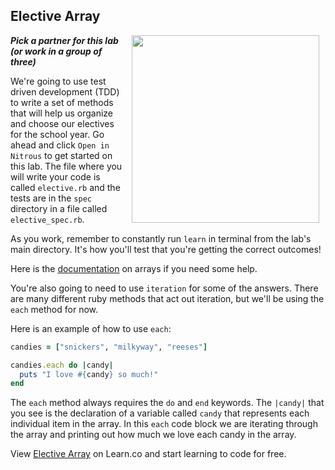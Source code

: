 

## Elective Array
<img src="https://s3.amazonaws.com/after-school-assets/electives.jpg" width="300px" align="right" hspace="10"> ***Pick a partner for this lab (or work in a group of three)***

We're going to use test driven development (TDD) to write a set of methods that will help us organize and choose our electives for the school year. Go ahead and click `Open in Nitrous` to get started on this lab. The file where you will write your code is called `elective.rb` and the tests are in the `spec` directory in a file called `elective_spec.rb`.

As you work, remember to constantly run `learn` in terminal from the lab's main directory. It's how you'll test that you're getting the correct outcomes!

Here is the [documentation](http://www.ruby-doc.org/core-2.1.1/Array.html) on arrays if you need some help. 

You're also going to need to use `iteration` for some of the answers. There are many different ruby methods that act out iteration, but we'll be using the `each` method for now. 

Here is an example of how to use `each`:
```ruby
candies = ["snickers", "milkyway", "reeses"]

candies.each do |candy|
  puts "I love #{candy} so much!"
end
```

The `each` method always requires the `do` and `end` keywords. The `|candy|` that you see is the declaration of a variable called `candy` that represents each individual item in the array. In this `each` code block we are iterating through the array and printing out how much we love each candy in the array.

<p data-visibility='hidden'>View <a href='https://learn.co/lessons/hs-elective-arrays-lab' title='Elective Array'>Elective Array</a> on Learn.co and start learning to code for free.</p>
